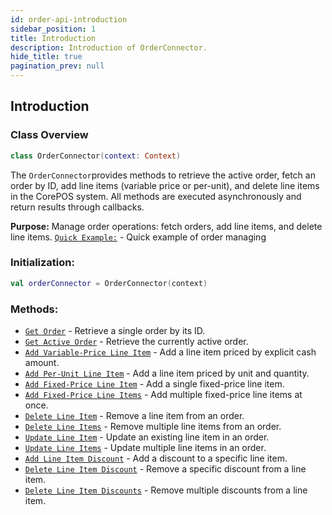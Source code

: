 ```yaml
---
id: order-api-introduction
sidebar_position: 1
title: Introduction
description: Introduction of OrderСonnector.
hide_title: true
pagination_prev: null
---
```


## Introduction
### Class Overview

```kotlin
class OrderConnector(context: Context)
```

The `OrderConnector`provides methods to retrieve the active order, fetch an order by ID, add line items (variable price or per-unit), and delete line items in the CorePOS system. All methods are executed asynchronously and return results through callbacks.

**Purpose:** Manage order operations: fetch orders, add line items, and delete line items.
[`Quick Example:`](../../quick-start/quick-guide-examples#manage-orders) - Quick example of order managing

### Initialization:

```kotlin
val orderConnector = OrderConnector(context)
```

### Methods:
- [`Get Order`](order-api-get-order) - Retrieve a single order by its ID.
- [`Get Active Order`](order-api-get-active-order) - Retrieve the currently active order.
- [`Add Variable-Price Line Item`](order-api-add-variable-price-line-item) - Add a line item priced by explicit cash amount.
- [`Add Per-Unit Line Item`](order-api-add-per-unit-line-item) - Add a line item priced by unit and quantity.
- [`Add Fixed-Price Line Item`](order-api-add-fixed-price-line-item) - Add a single fixed-price line item.
- [`Add Fixed-Price Line Items`](order-api-add-fixed-price-line-items) - Add multiple fixed-price line items at once.
- [`Delete Line Item`](order-api-delete-line-item) - Remove a line item from an order.
- [`Delete Line Items`](order-api-delete-line-items) - Remove multiple line items from an order.
- [`Update Line Item`](order-api-update-line-item) - Update an existing line item in an order.
- [`Update Line Items`](order-api-update-line-items) - Update multiple line items in an order.
- [`Add Line Item Discount`](order-api-add-line-item-discount) - Add a discount to a specific line item.
- [`Delete Line Item Discount`](order-api-delete-line-item-discount) - Remove a specific discount from a line item.
- [`Delete Line Item Discounts`](order-api-delete-line-item-discounts) - Remove multiple discounts from a line item.
